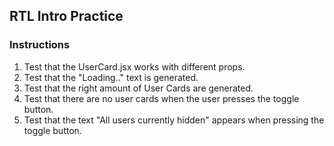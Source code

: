 ## RTL Intro Practice
### Instructions
1. Test that the UserCard.jsx works with different props.
2. Test that the "Loading.." text is generated.
3. Test that the right amount of User Cards are generated.
4. Test that there are no user cards when the user presses the toggle button.
5. Test that the text "All users currently hidden" appears when pressing the toggle button.